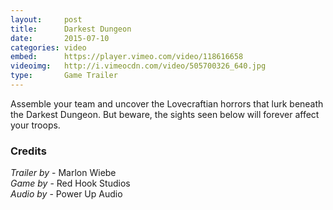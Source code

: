 ```yaml
---
layout:     post
title:      Darkest Dungeon
date:       2015-07-10
categories: video
embed:      https://player.vimeo.com/video/118616658
videoimg:   http://i.vimeocdn.com/video/505700326_640.jpg
type:       Game Trailer
---
```


Assemble your team and uncover the Lovecraftian horrors that lurk beneath the Darkest Dungeon.  But beware, the sights seen below will forever affect your troops.

### Credits
_Trailer by_ - Marlon Wiebe  
_Game by_ - Red Hook Studios  
_Audio by_ - Power Up Audio  
